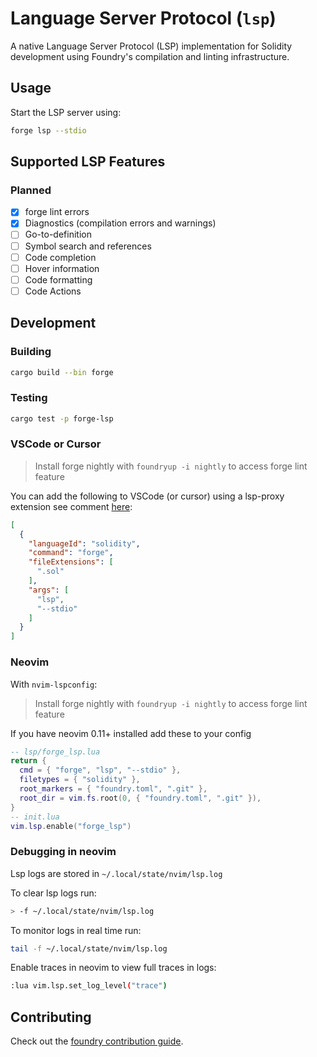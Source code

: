 # Language Server Protocol (`lsp`)

A native Language Server Protocol (LSP) implementation for Solidity development using Foundry's compilation and linting infrastructure.

## Usage

Start the LSP server using:

```bash
forge lsp --stdio
```

## Supported LSP Features

### Planned

- [x] forge lint errors
- [x] Diagnostics (compilation errors and warnings)
- [ ] Go-to-definition
- [ ] Symbol search and references
- [ ] Code completion
- [ ] Hover information
- [ ] Code formatting
- [ ] Code Actions

## Development

### Building

```bash
cargo build --bin forge
```

### Testing

```bash
cargo test -p forge-lsp
```

### VSCode or Cursor

> Install forge nightly with `foundryup -i nightly` to access forge lint feature

You can add the following to VSCode (or cursor) using a lsp-proxy extension see comment [here](https://github.com/foundry-rs/foundry/pull/11187#issuecomment-3148743488):

```json
[
  {
    "languageId": "solidity",
    "command": "forge",
    "fileExtensions": [
      ".sol"
    ],
    "args": [
      "lsp",
      "--stdio"
    ]
  }
]
```

### Neovim

With `nvim-lspconfig`:

> Install forge nightly with `foundryup -i nightly` to access forge lint feature

If you have neovim 0.11+ installed add these to your config

```lua
-- lsp/forge_lsp.lua
return {
  cmd = { "forge", "lsp", "--stdio" },
  filetypes = { "solidity" },
  root_markers = { "foundry.toml", ".git" },
  root_dir = vim.fs.root(0, { "foundry.toml", ".git" }),
}
-- init.lua
vim.lsp.enable("forge_lsp")
```

### Debugging in neovim

Lsp logs are stored in `~/.local/state/nvim/lsp.log`

To clear lsp logs run:

```bash
> -f ~/.local/state/nvim/lsp.log
```

To monitor logs in real time run:

```bash
tail -f ~/.local/state/nvim/lsp.log
```

Enable traces in neovim to view full traces in logs:

```sh
:lua vim.lsp.set_log_level("trace")
```

## Contributing

Check out the [foundry contribution guide](https://github.com/foundry-rs/foundry/blob/master/CONTRIBUTING.md).
